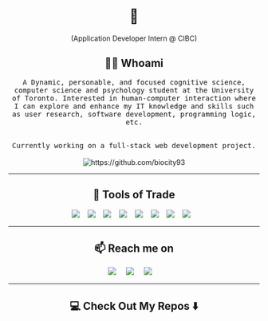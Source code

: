 <!--
**Ileriayo/ileriayo** is a ✨ _special_ ✨ repository because its `README.md` (this file) appears on your GitHub profile.
--->  

<h1 align="center"> 👋 </h1>
<!-- <div align="center">
  <img src="" alt="header"/>
</div> -->
<p align="center"> (Application Developer Intern @ CIBC)</p>

<h2 align="center"> 👨‍💻 Whoami</h2>
<p align="center">
  <samp>A Dynamic, personable, and focused cognitive science, computer science and psychology student at the University of Toronto. Interested in human-computer interaction where I can explore and enhance my IT knowledge and skills such as user research, software development, programming logic, etc.
  </samp>
  <br> <br>
  <p align="center">
  <samp>Currently working on a full-stack web development project.
  </samp>
  <br> <br>
  <img src="https://komarev.com/ghpvc/?username=biocity93" alt="https://github.com/biocity93" />
</p>

<hr>

<h2 align="center"> 🔭 Tools of Trade</h2>
<p align="center">
</p>
<p align="center">
  <img src="https://img.shields.io/badge/Python-3776AB?style=for-the-badge&logo=python&logoColor=white" />&nbsp;&nbsp;&nbsp;
  <img src="https://img.shields.io/badge/C-00599C?style=for-the-badge&logo=c&logoColor=white" />&nbsp;&nbsp;&nbsp;
  <img src="https://img.shields.io/badge/Java-ED8B00?style=for-the-badge&logo=java&logoColor=white" />&nbsp;&nbsp;&nbsp;
  <img src="https://img.shields.io/badge/JavaScript-F7DF1E?style=for-the-badge&logo=javascript&logoColor=black" />&nbsp;&nbsp;&nbsp;
  <img src="https://img.shields.io/badge/Bootstrap-563D7C?style=for-the-badge&logo=bootstrap&logoColor=white" />&nbsp;&nbsp;&nbsp;
  <img src="https://img.shields.io/badge/SQLite-07405E?style=for-the-badge&logo=sqlite&logoColor=white" />&nbsp;&nbsp;&nbsp;
  <img src="https://img.shields.io/badge/HTML5-E34F26?style=for-the-badge&logo=html5&logoColor=white" />&nbsp;&nbsp;&nbsp;
  <img src="https://img.shields.io/badge/CSS-239120?&style=for-the-badge&logo=css3&logoColor=white" />&nbsp;&nbsp;&nbsp;
  </p>

<hr>

<h2  align="center">📫 Reach me on</h2>
<p align="center">
  <a target="_blank"href="https://www.linkedin.com/in/jessecraso/"><img src="https://img.shields.io/badge/linkedin-%230077B5.svg?&style=for-the-badge&logo=linkedin&logoColor=white" /></a>&nbsp;&nbsp;&nbsp;&nbsp;
  <a target="_blank"href="https://www.jesseraso.com"><img src="https://img.shields.io/badge/website-000000?style=for-the-badge&logo=About.me&logoColor=white" /></a>&nbsp;&nbsp;&nbsp;&nbsp;
  <a href="mailto:jesse.raso@mail.utoronto.ca?subject=Hello%20Jesse,%20From%20Github"><img src="https://img.shields.io/badge/gmail-%23D14836.svg?&style=for-the-badge&logo=gmail&logoColor=white" /></a>&nbsp;&nbsp;&nbsp;&nbsp;
</p>

<hr>

<h2  align="center">💻 Check Out My Repos ⬇️ </h2>
